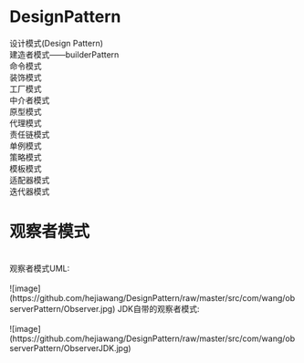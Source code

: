 # DesignPattern
设计模式(Design Pattern)</br>
建造者模式——builderPattern</br>
命令模式</br>
装饰模式</br>
工厂模式</br>
中介者模式</br>
原型模式</br>
代理模式</br>
责任链模式</br>
单例模式</br>
策略模式</br>
模板模式</br>
适配器模式</br>
迭代器模式</br>
<h1>观察者模式</h1></br>
观察者模式UML:</br>
</br>
![image](https://github.com/hejiawang/DesignPattern/raw/master/src/com/wang/observerPattern/Observer.jpg)
JDK自带的观察者模式:</br>
</br>
![image](https://github.com/hejiawang/DesignPattern/raw/master/src/com/wang/observerPattern/ObserverJDK.jpg)